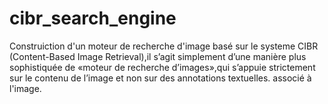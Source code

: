 # cibr_search_engine
Construiction d'un moteur de recherche d'image basé sur le systeme CIBR (Content-Based Image Retrieval),il s’agit simplement d’une manière plus sophistiquée de «moteur de recherche d’images»,qui s’appuie strictement sur le contenu de l’image et non sur des annotations textuelles. associé à l'image.
